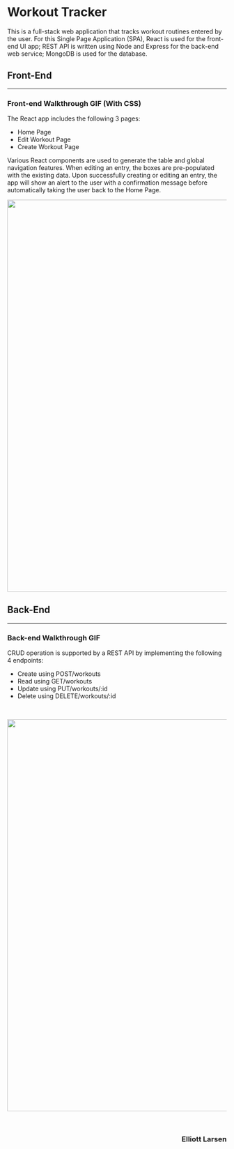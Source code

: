 # Workout Tracker

This is a full-stack web application that tracks workout routines entered by the user.  For this Single Page Application (SPA), React is used for the front-end UI app; REST API is written using Node and Express for the back-end web service; MongoDB is used for the database.
<br>  

## Front-End
---
### Front-end Walkthrough GIF (With CSS)

The React app includes the following 3 pages:
- Home Page
- Edit Workout Page
- Create Workout Page

Various React components are used to generate the table and global navigation features.  When editing an entry, the boxes are pre-populated with the existing data.  Upon successfully creating or editing an entry, the app will show an alert to the user with a confirmation message before automatically taking the user back to the Home Page.
<br>  
<p align = "center">
<image src = "workout_react.gif" width = 900><br>
</p>

## Back-End
---
### Back-end Walkthrough GIF

CRUD operation is supported by a REST API by implementing the following 4 endpoints:
- Create using POST/workouts
- Read using GET/workouts
- Update using PUT/workouts/:id
- Delete using DELETE/workouts/:id
<br>

<p align = "center">
<image src = "workout_rest.gif" width = 900><br>
</p>
<br>
<h3 align = "right"> Elliott Larsen </h3>